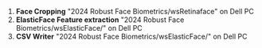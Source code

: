 1. **Face Cropping** "2024 Robust Face Biometrics/wsRetinaface" on Dell PC
2. **ElasticFace Feature extraction** "2024 Robust Face Biometrics/wsElasticFace/" on Dell PC
2. **CSV Writer** "2024 Robust Face Biometrics/wsElasticFace/" on Dell PC
